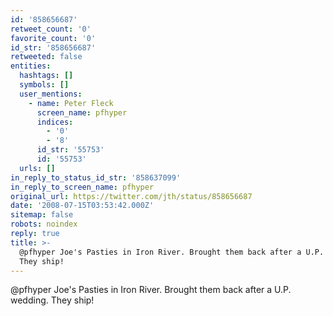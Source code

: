 ```yaml
---
id: '858656687'
retweet_count: '0'
favorite_count: '0'
id_str: '858656687'
retweeted: false
entities:
  hashtags: []
  symbols: []
  user_mentions:
    - name: Peter Fleck
      screen_name: pfhyper
      indices:
        - '0'
        - '8'
      id_str: '55753'
      id: '55753'
  urls: []
in_reply_to_status_id_str: '858637099'
in_reply_to_screen_name: pfhyper
original_url: https://twitter.com/jth/status/858656687
date: '2008-07-15T03:53:42.000Z'
sitemap: false
robots: noindex
reply: true
title: >-
  @pfhyper Joe's Pasties in Iron River. Brought them back after a U.P. wedding.
  They ship!
---
```


@pfhyper Joe's Pasties in Iron River. Brought them back after a U.P. wedding. They ship!